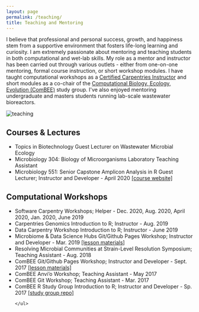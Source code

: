 ```yaml
---
layout: page
permalink: /teaching/
title: Teaching and Mentoring
---
```



<p>I believe that professional and personal success, growth, and happiness stem from a supportive environment that fosters life-long learning and curiosity. I am extremely passionate about mentoring and teaching students in both computational and wet-lab skills. My role as a mentor and instructor has been carried out through various outlets - either from one-on-one mentoring, formal course instruction, or short workshop modules. I have taught computational workshops as a <a href="https://carpentries.org/">Certified Carpentries Instructor</a> and short modules as a co-chair of the <a href="https://combee-uw-madison.github.io/studyGroup/">Computational Biology, Ecology, Evolution (ComBEE)</a> study group. I've also enjoyed mentoring undergraduate and masters students running lab-scale wastewater bioreactors. </p>

<img class="center-block img img-responsive" src="../images/teaching_mentoring.png" alt="teaching">

## Courses & Lectures
<ul>
    <li> Topics in Biotechnology Guest Lecturer on Wastewater Microbial Ecology</li>
    <li> Microbiology 304: Biology of Microorganisms Laboratory Teaching Assistant</li>
    <li> Microbiology 551: Senior Capstone Amplicon Analysis in R Guest Lecturer; Instructor and Developer - April 2020 <a href="https://elizabethmcd.github.io/R-amplicons/">[course website]</a></li>	       	
</ul>

## Computational Workshops
<ul>
    <li>Software Carpentry Workshops; Helper - Dec. 2020, Aug. 2020, April 2020, Jan. 2020, June 2019</li>				       				       
	<li>Carpentries Genomics Introduction to R; Instructor - Aug. 2019</li>						      
	<li>Data Carpentry Workshop Introduction to R; Instructor - June 2019</li>				                  
	<li>Microbiome & Data Science Hubs Git/Github Pages Workshop; Instructor and Developer - Mar. 2019 <a href="https://combee-uw-madison.github.io/2017-09-29-git-workshop/">[lesson materials]</a></li>
	<li>Resolving Microbial Communities at Strain-Level Resolution Symposium; Teaching Assistant - Aug. 2018</li>
	<li>ComBEE Git/Github Pages Workshop; Instructor and Developer - Sept. 2017 <a href="https://combee-uw-madison.github.io/2017-09-29-git-workshop/">[lesson materials]</a></li>                                  	     
	<li>ComBEE Anvi’o Workshop; Teaching Assistant - May 2017 </li>
	<li>ComBEE Git Workshop; Teaching Assistant	- Mar. 2017	</li>
	<li>ComBEE R Study Group Introduction to R; Instructor and Developer - Sp. 2017 <a href="https://github.com/ComBEE-UW-Madison/RStudyGroup">[study group repo]</a></li>
	
	</ul>

